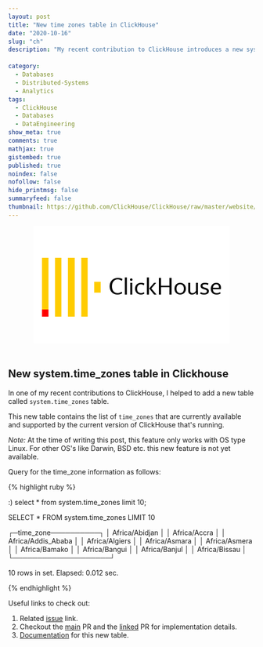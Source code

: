 ```yaml
---
layout: post
title: "New time zones table in ClickHouse"
date: "2020-10-16"
slug: "ch"
description: "My recent contribution to ClickHouse introduces a new systems table for timezones. To learn more about this table continue reading this article."

category:
  - Databases
  - Distributed-Systems
  - Analytics
tags:
  - ClickHouse
  - Databases
  - DataEngineering
show_meta: true
comments: true
mathjax: true
gistembed: true
published: true
noindex: false
nofollow: false
hide_printmsg: false
summaryfeed: false
thumbnail: https://github.com/ClickHouse/ClickHouse/raw/master/website/images/logo-400x240.png
---
```


<div style="text-align:center"><img src ="https://github.com/ClickHouse/ClickHouse/raw/master/website/images/logo-400x240.png"/></div><br>

<h2> New system.time_zones table in Clickhouse </h2>

In one of my recent contributions to ClickHouse, I helped to add a new table called `system.time_zones` table.

This new table contains the list of `time_zones` that are currently available and supported by the current version of ClickHouse that's running.

*Note:* At the time of writing this post, this feature only works with OS type Linux. For other OS's like Darwin, BSD etc. this new feature is not yet available.

Query for the time_zone information as follows:

{% highlight ruby %}

:) select * from system.time_zones limit 10;

SELECT *
FROM system.time_zones
LIMIT 10

┌─time_zone──────────┐
│ Africa/Abidjan     │
│ Africa/Accra       │
│ Africa/Addis_Ababa │
│ Africa/Algiers     │
│ Africa/Asmara      │
│ Africa/Asmera      │
│ Africa/Bamako      │
│ Africa/Bangui      │
│ Africa/Banjul      │
│ Africa/Bissau      │
└────────────────────┘

10 rows in set. Elapsed: 0.012 sec.

{% endhighlight %}

Useful links to check out:

1. Related [issue] link.
2. Checkout the [main] PR and the [linked] PR for implementation details.
3. [Documentation] for this new table.

[issue]: https://github.com/ClickHouse/ClickHouse/issues/12444
[main]: https://github.com/ClickHouse/ClickHouse/pull/13880
[linked]: https://github.com/ClickHouse/ClickHouse/pull/14030
[Documentation]: https://clickhouse.tech/docs/en/operations/system-tables/time_zones/
